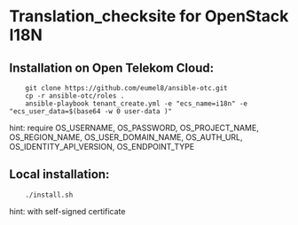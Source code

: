 Translation_checksite for OpenStack I18N
========================================

Installation on Open Telekom Cloud:
-----------------------------------

```
    git clone https://github.com/eumel8/ansible-otc.git
    cp -r ansible-otc/roles .
    ansible-playbook tenant_create.yml -e "ecs_name=i18n" -e "ecs_user_data=$(base64 -w 0 user-data )"
```

hint: require OS_USERNAME, OS_PASSWORD, OS_PROJECT_NAME, OS_REGION_NAME,
OS_USER_DOMAIN_NAME, OS_AUTH_URL, OS_IDENTITY_API_VERSION,
OS_ENDPOINT_TYPE


Local installation:
-------------------

```
    ./install.sh
```

hint: with self-signed certificate
